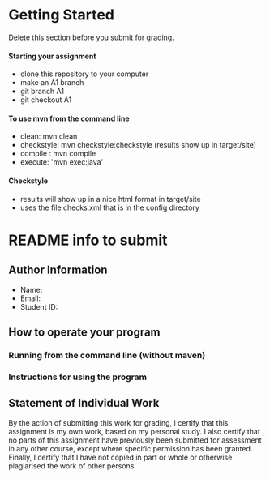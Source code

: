 # Getting Started
Delete this section before you submit for grading.

#### Starting your assignment

* clone this repository to your computer
* make an A1 branch
 * git branch A1
 * git checkout A1

#### To use mvn from the command line
* clean:  mvn clean
* checkstyle: mvn checkstyle:checkstyle  (results show up in target/site)
* compile : mvn compile
* execute: 'mvn exec:java'

#### Checkstyle
 * results will show up in a nice html format in target/site
 * uses the file checks.xml that is in the config directory
 
# README info to submit

## Author Information

* Name:
* Email:
* Student ID:



## How to operate your program

### Running from the command line (without maven)

### Instructions for using the program



## Statement of Individual Work

By the action of submitting this work for grading, I certify that this assignment is my own work, based on my personal study.  I also certify that no parts of this assignment have previously been submitted for assessment in any other course, except where specific permission has been granted.  Finally, I certify that I have not copied in part or whole  or otherwise plagiarised the work of other persons.

